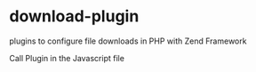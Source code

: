 # download-plugin
plugins to configure file downloads in PHP with Zend Framework

Call Plugin in the Javascript file

<script type="text/javascript">

  var path_files = "/path_to_file/file";
  url = "download.php?download_file="+path_files;
  document.location.href=url;

</script>
